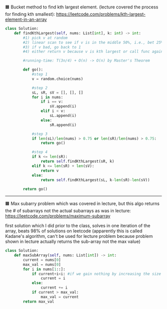 🟧 Bucket method to find kth largest element. (lecture covered the process for finding kth smallest): https://leetcode.com/problems/kth-largest-element-in-an-array

```python
class Solution:
    def findKthLargest(self, nums: List[int], k: int) -> int:
        #1) pick v at random
        #2) linear scan to see if v is in the middle 50%, i.e., bet 25% and 75%
        #3) if v bad, go back to 1
        #4) either return v because v is kth largest or call func again

        #running-time: T(3n/4) + O(n) -> O(n) by Master's Theorem

        def go():
            #step 1
            v = random.choice(nums)

            #step 2
            sL, sR, sV = [], [], []
            for i in nums:
                if i == v:
                    sV.append(i)
                elif i < v:
                    sL.append(i)
                else:
                    sR.append(i)

            #step 3
            if len(sL)/len(nums) > 0.75 or len(sR)/len(nums) > 0.75:
                return go()

            #step 4
            if k <= len(sR):
                return self.findKthLargest(sR, k)
            elif k <= len(sR) + len(sV):
                return v
            else:
                return self.findKthLargest(sL, k-len(sR)-len(sV))
            
        return go()
  ```
  ---

🟧 Max subarry problem which was covered in lecture, but this algo returns the # of subarrays not the actual subarrays as was in lecture: https://leetcode.com/problems/maximum-subarray

first solution which I did prior to the class, solves in one iteration of the array, beats 98% of solutions on leetcode (apparently this is called Kadane's algorithm, can't be used for lecture problem because problem shown in lecture actually returns the sub-array not the max value)
```python
class Solution:
    def maxSubArray(self, nums: List[int]) -> int:
        current = nums[0]
        max_val = nums[0]
        for i in nums[1::]:
            if current+i<i: #if we gain nothing by increasing the size of the array
                current = i
            else:
                current += i
            if current > max_val:
                max_val = current
        return max_val
```


